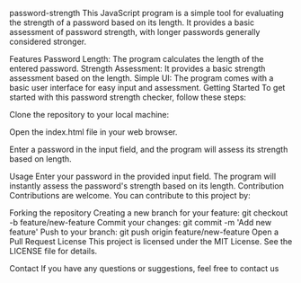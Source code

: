 password-strength
This JavaScript program is a simple tool for evaluating the strength of a password based on its length. It provides a basic assessment of password strength, with longer passwords generally considered stronger.

Features
Password Length: The program calculates the length of the entered password.
Strength Assessment: It provides a basic strength assessment based on the length.
Simple UI: The program comes with a basic user interface for easy input and assessment.
Getting Started
To get started with this password strength checker, follow these steps:

Clone the repository to your local machine:

Open the index.html file in your web browser.

Enter a password in the input field, and the program will assess its strength based on length.

Usage
Enter your password in the provided input field.
The program will instantly assess the password's strength based on its length.
Contribution
Contributions are welcome. You can contribute to this project by:

Forking the repository
Creating a new branch for your feature: git checkout -b feature/new-feature
Commit your changes: git commit -m 'Add new feature'
Push to your branch: git push origin feature/new-feature
Open a Pull Request
License
This project is licensed under the MIT License. See the LICENSE file for details.

Contact
If you have any questions or suggestions, feel free to contact us 

